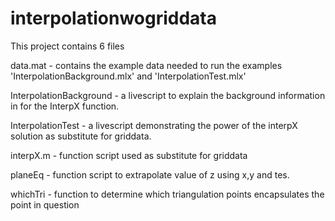# interpolationwogriddata
This project contains 6 files

data.mat  - contains the example data needed to run the examples 'InterpolationBackground.mlx' and 'InterpolationTest.mlx'

InterpolationBackground - a livescript to explain the background information in for the InterpX function.

InterpolationTest - a livescript demonstrating the power of the interpX solution as substitute for griddata.

interpX.m - function script used as substitute for griddata

planeEq - function script to extrapolate value of z using x,y and tes.

whichTri - function to determine which triangulation points encapsulates the point in question
